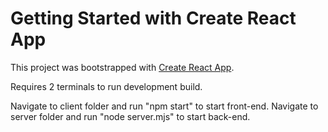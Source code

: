 # Getting Started with Create React App

This project was bootstrapped with [Create React App](https://github.com/facebook/create-react-app).

Requires 2 terminals to run development build.

Navigate to client folder and run "npm start" to start front-end.
Navigate to server folder and run "node server.mjs" to start back-end.
